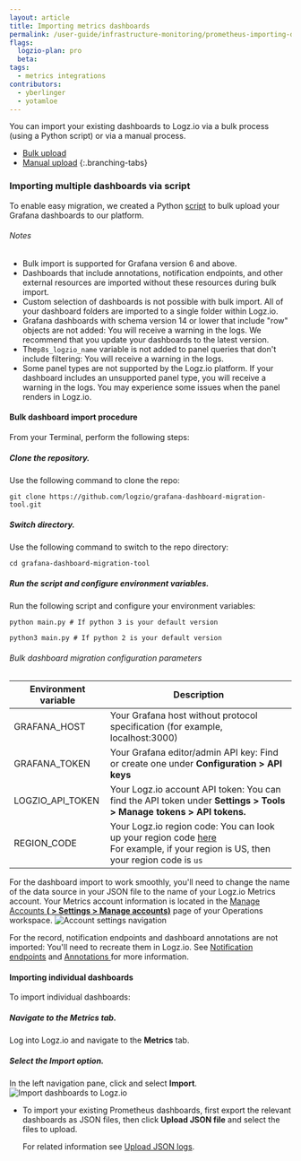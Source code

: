 ```yaml
---
layout: article
title: Importing metrics dashboards   
permalink: /user-guide/infrastructure-monitoring/prometheus-importing-dashbds.html
flags:
  logzio-plan: pro
  beta: 
tags:
  - metrics integrations
contributors:
  - yberlinger
  - yotamloe
---
```


You can import your existing dashboards to Logz.io via a bulk process (using a Python script) or via a manual process.

<!-- tabContainer:start -->
<div class="branching-container">

* [Bulk upload](#bulk)
* [Manual upload](#manual)
{:.branching-tabs}

<!--tab start bulk-->
<div id="bulk">
  
### Importing multiple dashboards via script 
 
To enable easy migration, we created a Python [script](https://github.com/logzio/grafana-dashboard-migration-tool) to bulk upload your Grafana dashboards to our platform.


###### Notes
- Bulk import is supported for Grafana version 6 and above. 
- Dashboards that include annotations, notification endpoints, and other external resources are imported without these resources during bulk import. 
- Custom selection of dashboards is not possible with bulk import. All of your dashboard folders are imported to a single folder within Logz.io.
- Grafana dashboards with schema version 14 or lower that include "row"  objects are not added: You will receive a warning in the logs. We  recommend that you update your dashboards to the latest version. 
- The`p8s_logzio_name` variable is not added to panel queries that don't include filtering: You will receive a warning in the logs.
- Some panel types are not supported by the Logz.io platform. If your dashboard includes an unsupported panel type, you will receive a warning  in the logs. You may experience some issues when the panel renders in Logz.io.   


####  Bulk dashboard import procedure

<div class="tasklist">

From your Terminal, perform the following steps: 

##### Clone the repository.

Use the following command to clone the repo:

``` 
git clone https://github.com/logzio/grafana-dashboard-migration-tool.git
```

##### Switch directory.

Use the following command to switch to the repo directory:

```
cd grafana-dashboard-migration-tool
```

##### Run the script and configure environment variables.

Run the following script and configure your environment variables:

```
python main.py # If python 3 is your default version
```
```
python3 main.py # If python 2 is your default version
```

###### Bulk dashboard migration configuration parameters

| Environment variable | Description |
|---|---|
| GRAFANA_HOST | Your Grafana host without protocol specification (for example, localhost:3000) |
| GRAFANA_TOKEN | Your Grafana editor/admin API key: Find or create one under **Configuration > API keys** |
| LOGZIO_API_TOKEN | Your Logz.io account API token: You can find the API token under **Settings > Tools > Manage tokens > API tokens.** |
| REGION_CODE | Your Logz.io region code: You can look up your region code [here]( https://docs.logz.io/user-guide/accounts/account-region.html#regions-and-urls) <br> For example, if your region is US, then your region code is `us`|

</div>

</div>
<!--tab end bulk -->

<!-- tab:start -->
<div id="manual">
  
For the dashboard import to work smoothly, you'll need to change the name of the data source in your JSON file to the name of your Logz.io Metrics account. 
Your Metrics account information is located in the <a href ="https://app.logz.io/#/dashboard/settings/manage-accounts" target="_blank">Manage Accounts **(<i class="li li-gear"></i> > Settings > Manage accounts)**</a> page of your Operations workspace. ![Account settings navigation](https://dytvr9ot2sszz.cloudfront.net/logz-docs/grafana/p8s-account-token00.png)

For the record, notification endpoints and dashboard annotations are not imported: You'll need to recreate them in Logz.io.  See [Notification endpoints](/user-guide/integrations/endpoints.html) and [Annotations ](/user-guide/infrastructure-monitoring/annotations/)for more information. 

#### Importing individual dashboards

<div class="tasklist">


To import individual dashboards: 


##### Navigate to the Metrics tab.

Log into Logz.io and navigate to the **Metrics** tab.

##### Select the Import option.
In the left navigation pane, click <i class="fas fa-plus"></i> and select **Import**.
![Import dashboards to Logz.io](https://dytvr9ot2sszz.cloudfront.net/logz-docs/metrics-prometheus/import-dash-prometheus.png)

  - To import your existing Prometheus dashboards, first export the relevant dashboards as JSON files, then click **Upload JSON file** and select the files to upload. 
    
    For related information see [Upload JSON logs]({{site.baseurl}}/shipping/log-sources/json-uploads). 

 
  <!-- As of 14 March, the ability to use the Import via grafana.com is not available in the 
  - To import dashboards from Grafana.com, enter the relevant dashboard URL or ID in **Import via grafana.com** and **Load** them. -->

</div>

</div>
<!-- tab:end -->


</div>
